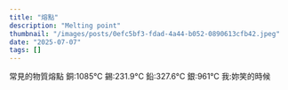 ```yaml
---
title: "熔點"
description: "Melting point"
thumbnail: "/images/posts/0efc5bf3-fdad-4a44-b052-0890613cfb42.jpeg"
date: "2025-07-07"
tags: []
---
```


常見的物質熔點
銅:1085°C
錫:231.9°C
鉛:327.6°C
銀:961°C
我:妳笑的時候

